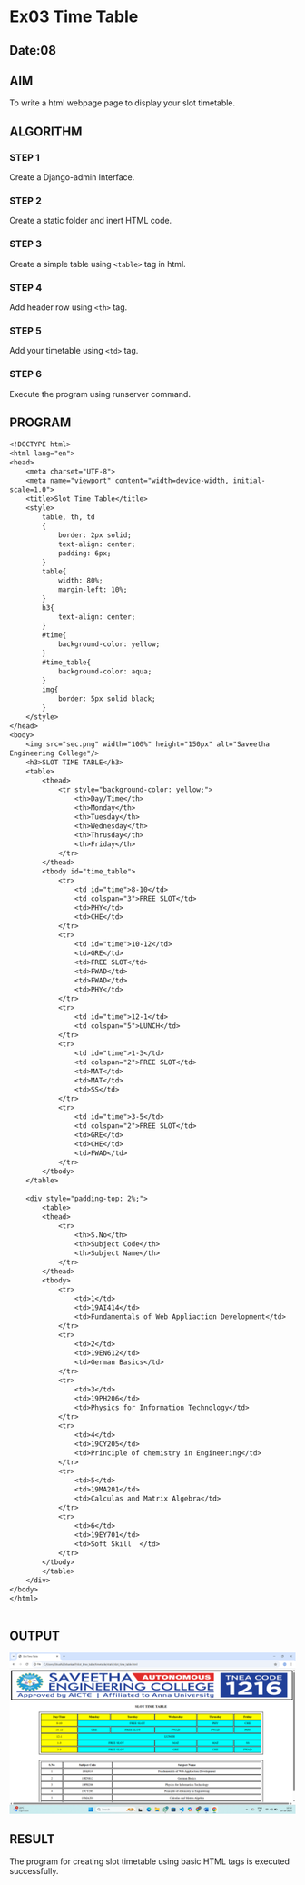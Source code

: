 # Ex03 Time Table
## Date:08

## AIM
To write a html webpage page to display your slot timetable.

## ALGORITHM
### STEP 1
Create a Django-admin Interface.

### STEP 2
Create a static folder and inert HTML code.

### STEP 3
Create a simple table using ```<table>``` tag in html.

### STEP 4
Add header row using ```<th>``` tag.

### STEP 5
Add your timetable using ```<td>``` tag.

### STEP 6
Execute the program using runserver command.

## PROGRAM
```
<!DOCTYPE html>
<html lang="en">
<head>
    <meta charset="UTF-8">
    <meta name="viewport" content="width=device-width, initial-scale=1.0">
    <title>Slot Time Table</title>
    <style>
        table, th, td
        {
            border: 2px solid;
            text-align: center;
            padding: 6px;
        }
        table{
            width: 80%;
            margin-left: 10%;
        }
        h3{
            text-align: center;
        }
        #time{
            background-color: yellow;
        }
        #time_table{
            background-color: aqua;
        }
        img{
            border: 5px solid black;
        }
    </style>
</head>
<body>
    <img src="sec.png" width="100%" height="150px" alt="Saveetha Engineering College"/>
    <h3>SLOT TIME TABLE</h3>
    <table>
        <thead>
            <tr style="background-color: yellow;">
                <th>Day/Time</th>
                <th>Monday</th>
                <th>Tuesday</th>
                <th>Wednesday</th>
                <th>Thrusday</th>
                <th>Friday</th>
            </tr>
        </thead>
        <tbody id="time_table">
            <tr>
                <td id="time">8-10</td>
                <td colspan="3">FREE SLOT</td>
                <td>PHY</td>
                <td>CHE</td>
            </tr>
            <tr>
                <td id="time">10-12</td>
                <td>GRE</td>
                <td>FREE SLOT</td>
                <td>FWAD</td>
                <td>FWAD</td>
                <td>PHY</td>
            </tr>
            <tr>
                <td id="time">12-1</td>
                <td colspan="5">LUNCH</td>
            </tr>
            <tr>
                <td id="time">1-3</td>
                <td colspan="2">FREE SLOT</td>
                <td>MAT</td>
                <td>MAT</td>
                <td>SS</td>
            </tr>
            <tr>
                <td id="time">3-5</td>
                <td colspan="2">FREE SLOT</td>
                <td>GRE</td>
                <td>CHE</td>
                <td>FWAD</td>
            </tr>
        </tbody>
    </table>

    <div style="padding-top: 2%;">
        <table>
        <thead>
            <tr>
                <th>S.No</th>
                <th>Subject Code</th>
                <th>Subject Name</th>
            </tr>
        </thead>
        <tbody>
            <tr>
                <td>1</td>
                <td>19AI414</td>
                <td>Fundamentals of Web Appliaction Development</td>
            </tr>
            <tr>
                <td>2</td>
                <td>19EN612</td>
                <td>German Basics</td>
            </tr>
            <tr>
                <td>3</td>
                <td>19PH206</td>
                <td>Physics for Information Technology</td>
            </tr>
            <tr>
                <td>4</td>
                <td>19CY205</td>
                <td>Principle of chemistry in Engineering</td>
            </tr>
            <tr>
                <td>5</td>
                <td>19MA201</td>
                <td>Calculas and Matrix Algebra</td>
            </tr>
            <tr>
                <td>6</td>
                <td>19EY701</td>
                <td>Soft Skill  </td>
            </tr>
        </tbody>
        </table>
    </div>
</body>
</html>


```

## OUTPUT

![alt text](<Screenshot 2025-10-15 121225.png>)
## RESULT
The program for creating slot timetable using basic HTML tags is executed successfully.
